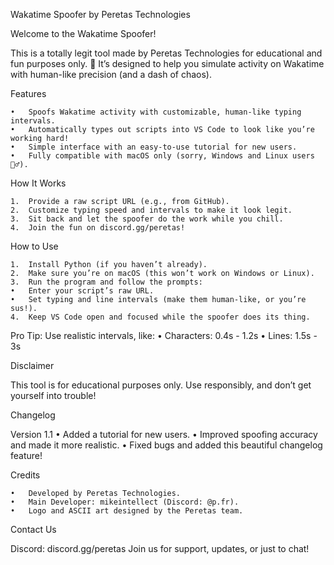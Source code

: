 Wakatime Spoofer by Peretas Technologies

Welcome to the Wakatime Spoofer!

This is a totally legit tool made by Peretas Technologies for educational and fun purposes only. 🌟
It’s designed to help you simulate activity on Wakatime with human-like precision (and a dash of chaos).

Features

	•	Spoofs Wakatime activity with customizable, human-like typing intervals.
	•	Automatically types out scripts into VS Code to look like you’re working hard!
	•	Simple interface with an easy-to-use tutorial for new users.
	•	Fully compatible with macOS only (sorry, Windows and Linux users 🤷‍♂️).

How It Works

	1.	Provide a raw script URL (e.g., from GitHub).
	2.	Customize typing speed and intervals to make it look legit.
	3.	Sit back and let the spoofer do the work while you chill.
	4.	Join the fun on discord.gg/peretas!

How to Use

	1.	Install Python (if you haven’t already).
	2.	Make sure you’re on macOS (this won’t work on Windows or Linux).
	3.	Run the program and follow the prompts:
	•	Enter your script’s raw URL.
	•	Set typing and line intervals (make them human-like, or you’re sus!).
	4.	Keep VS Code open and focused while the spoofer does its thing.

Pro Tip: Use realistic intervals, like:
	•	Characters: 0.4s - 1.2s
	•	Lines: 1.5s - 3s

Disclaimer

This tool is for educational purposes only.
Use responsibly, and don’t get yourself into trouble!

Changelog

Version 1.1
	•	Added a tutorial for new users.
	•	Improved spoofing accuracy and made it more realistic.
	•	Fixed bugs and added this beautiful changelog feature!

Credits

	•	Developed by Peretas Technologies.
	•	Main Developer: mikeintellect (Discord: @p.fr).
	•	Logo and ASCII art designed by the Peretas team.

Contact Us

Discord: discord.gg/peretas
Join us for support, updates, or just to chat!
